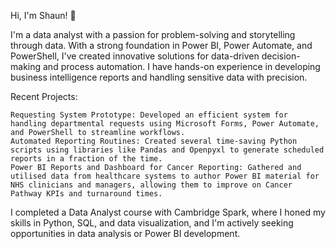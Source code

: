 Hi, I'm Shaun! 👋

I'm a data analyst with a passion for problem-solving and storytelling through data. With a strong foundation in Power BI, Power Automate, and PowerShell, I've created innovative solutions for data-driven decision-making and process automation. I have hands-on experience in developing business intelligence reports and handling sensitive data with precision.

Recent Projects:

    Requesting System Prototype: Developed an efficient system for handling departmental requests using Microsoft Forms, Power Automate, and PowerShell to streamline workflows.
    Automated Reporting Routines: Created several time-saving Python scripts using libraries like Pandas and Openpyxl to generate scheduled reports in a fraction of the time.
    Power BI Reports and Dashboard for Cancer Reporting: Gathered and utilised data from healthcare systems to author Power BI material for NHS clinicians and managers, allowing them to improve on Cancer Pathway KPIs and turnaround times.

I completed a Data Analyst course with Cambridge Spark, where I honed my skills in Python, SQL, and data visualization, and I'm actively seeking opportunities in data analysis or Power BI development.

<!---
Istoc42/Istoc42 is a ✨ special ✨ repository because its `README.md` (this file) appears on your GitHub profile.
You can click the Preview link to take a look at your changes.
--->
